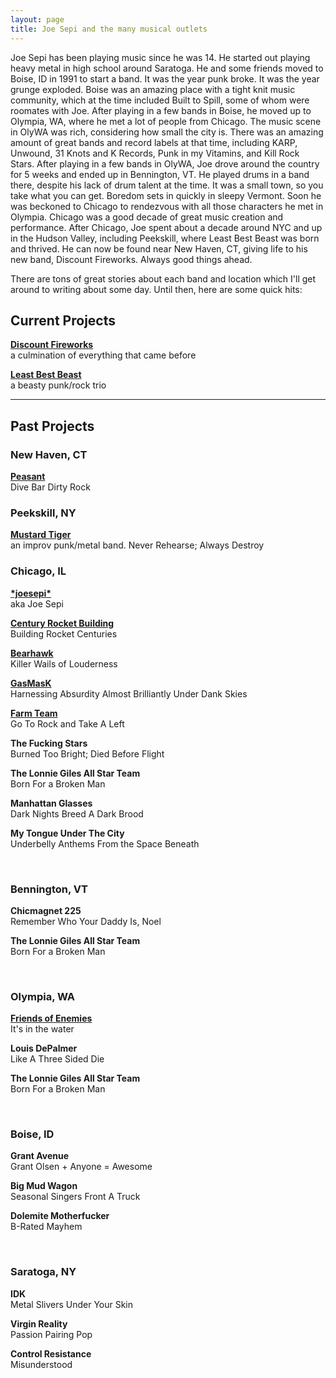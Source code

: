 ```yaml
---
layout: page
title: Joe Sepi and the many musical outlets
---
```


Joe Sepi has been playing music since he was 14. He started out playing heavy metal in high school around Saratoga. He and some friends moved to Boise, ID in 1991 to start a band. It was the year punk broke. It was the year grunge exploded. Boise was an amazing place with a tight knit music community, which at the time included Built to Spill, some of whom were roomates with Joe. After playing in a few bands in Boise, he moved up to Olympia, WA, where he met a lot of people from Chicago. The music scene in OlyWA was rich, considering how small the city is. There was an amazing amount of great bands and record labels at that time, including KARP, Unwound, 31 Knots and K Records, Punk in my Vitamins, and Kill Rock Stars. After playing in a few bands in OlyWA, Joe drove around the country for 5 weeks and ended up in Bennington, VT. He played drums in a band there, despite his lack of drum talent at the time. It was a small town, so you take what you can get. Boredom sets in quickly in sleepy Vermont. Soon he was beckoned to Chicago to rendezvous with all those characters he met in Olympia. Chicago was a good decade of great music creation and performance. After Chicago, Joe spent about a decade around NYC and up in the Hudson Valley, including Peekskill, where Least Best Beast was born and thrived. He can now be found near New Haven, CT, giving life to his new band, Discount Fireworks. Always good things ahead.

There are tons of great stories about each band and location which I'll get around to writing about some day. Until then, here are some quick hits:

## Current Projects

**[Discount Fireworks](https://discountfireworks.band)**<br>
a culmination of everything that came before

**[Least Best Beast](https://leastbestbeast.com)**<br>
a beasty punk/rock trio

---

## Past Projects

### New Haven, CT

**[Peasant](https://peasant.rocks)**<br>
Dive Bar Dirty Rock

### Peekskill, NY

**[Mustard Tiger](http://mustardtiger.rocks)**<br>
an improv punk/metal band. Never Rehearse; Always Destroy

### Chicago, IL

**[&#42;joesepi&#42;](/music/joesepi)**<br>
aka Joe Sepi

**[Century Rocket Building](/music/crb)**<br>
Building Rocket Centuries

**[Bearhawk](/music/bearhawk)**<br>
Killer Wails of Louderness

**[GasMasK](/music/gasmask)**<br>
Harnessing Absurdity Almost Brilliantly Under Dank Skies

**[Farm Team](/music/farm-team)**<br>
Go To Rock and Take A Left

**The Fucking Stars**<br>
Burned Too Bright; Died Before Flight

**The Lonnie Giles All Star Team**<br>
Born For a Broken Man

**Manhattan Glasses**<br>
Dark Nights Breed A Dark Brood

**My Tongue Under The City**<br>
Underbelly Anthems From the Space Beneath

<br>

### Bennington, VT

**Chicmagnet 225**<br>
Remember Who Your Daddy Is, Noel

**The Lonnie Giles All Star Team**<br>
Born For a Broken Man

<br>

### Olympia, WA

**[Friends of Enemies](/music/foe)**<br>
It's in the water

**Louis DePalmer**<br>
Like A Three Sided Die

**The Lonnie Giles All Star Team**<br>
Born For a Broken Man

<br>

### Boise, ID

**Grant Avenue**<br>
Grant Olsen + Anyone = Awesome

**Big Mud Wagon**<br>
Seasonal Singers Front A Truck

**Dolemite Motherfucker**<br>
B-Rated Mayhem

<br>

### Saratoga, NY

**IDK**<br>
Metal Slivers Under Your Skin

**Virgin Reality**<br>
Passion Pairing Pop

**Control Resistance**<br>
Misunderstood

